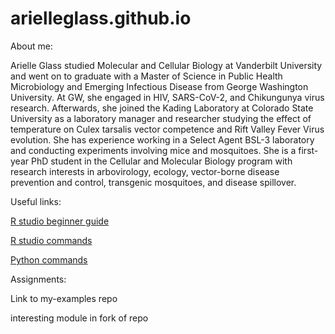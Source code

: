 # arielleglass.github.io


About me:

Arielle Glass studied Molecular and Cellular Biology at Vanderbilt University and went on to graduate with a Master of Science in Public Health Microbiology and Emerging Infectious Disease from George Washington University. At GW, she engaged in HIV, SARS-CoV-2, and Chikungunya virus research. Afterwards, she joined the Kading Laboratory at Colorado State University as a laboratory manager and researcher studying the effect of temperature on Culex tarsalis vector competence and Rift Valley Fever Virus evolution. She has experience working in a Select Agent BSL-3 laboratory and conducting experiments involving mice and mosquitoes. She is a first-year PhD student in the Cellular and Molecular Biology program with research interests in arbovirology, ecology, vector-borne disease prevention and control, transgenic mosquitoes, and disease spillover.

Useful links:

[R studio beginner guide](https://education.rstudio.com/learn/beginner/)

[R studio commands](https://www.personality-project.org/r/r.commands.html)

[Python commands](https://www.interviewbit.com/blog/python-commands/)

Assignments:



Link to my-examples repo

interesting module in fork of repo

